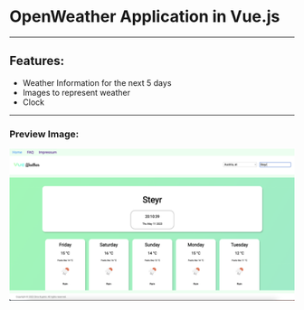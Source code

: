 # OpenWeather Application in Vue.js

---
## Features:
- Weather Information for the next 5 days
- Images to represent weather
- Clock

---
### Preview Image:

![image](preview_images/image1.png)